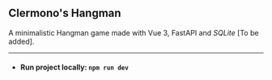 ## Clermono's Hangman
A minimalistic Hangman game made with Vue 3, FastAPI and *SQLite* [To be added].

---

 - #### Run project locally: `npm run dev`
